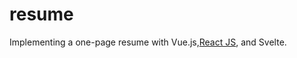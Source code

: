 # resume
Implementing a one-page resume with Vue.js,[React JS](https://github.com/tang9ian/resume/tree/reactjs), and Svelte.
